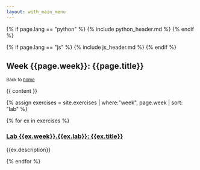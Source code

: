 ```yaml
---
layout: with_main_menu
---
```


{% if page.lang == "python" %}
    {% include python_header.md %}
{% endif %}

{% if page.lang == "js" %}
    {% include js_header.md %}
{% endif %}

<section>
<h2> Week {{page.week}}: {{page.title}}</h2>
<small>
Back to <a href="{{"/" | relative_url }}">home</a>
</small>

{{ content }}

{% assign exercises = site.exercises | where:"week", page.week | sort: "lab" %}

{% for ex in exercises %}

<h3><a href="{{ex.url | relative_url }}">Lab {{ex.week}}.{{ex.lab}}: {{ex.title}}</a></h3>

<p>{{ex.description}}</p>

{% endfor %}

</section>
